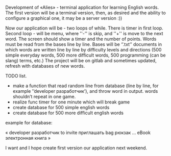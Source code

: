 Development of «Alies» - terminal application for learning English words. The first version will be a terminal version, then, as desired and the ability to configure a graphical one, it may be a server version :))

Now our application will be - two loops of while. There is timer in first loop. Second loop - will be menu, where ''-'' is skip, and ''+'' is move to the next word. The screen should show a timer and the number of points. Words must be read from the bases line by line. Bases will be ‘’.txt’’ documents in which words are written line by line by difficulty levels and directions (500 simple everyday words, 500 more difficult words, 500 programming (can be slang) terms, etc.) The project will be on gitlab and sometimes updated, refresh with databases of new words.

TODO list.
- make a function that read random line from database (line by line, for example ’’developer разработчик’), and throw word in output. words shouldn’t repeat in one game.
- realize func timer for one minute which will break game
- create database for 500 simple english words
- create database for 500 more difficult english words

example for database:

«
developer разработчик
to invite приглашать
bag рюкзак
…
eBook электронная книга
»

I want and I hope create first version our application next weekend.
